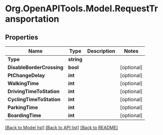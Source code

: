 
# Org.OpenAPITools.Model.RequestTransportation

## Properties

Name | Type | Description | Notes
------------ | ------------- | ------------- | -------------
**Type** | **string** |  | 
**DisableBorderCrossing** | **bool** |  | [optional] 
**PtChangeDelay** | **int** |  | [optional] 
**WalkingTime** | **int** |  | [optional] 
**DrivingTimeToStation** | **int** |  | [optional] 
**CyclingTimeToStation** | **int** |  | [optional] 
**ParkingTime** | **int** |  | [optional] 
**BoardingTime** | **int** |  | [optional] 

[[Back to Model list]](../README.md#documentation-for-models)
[[Back to API list]](../README.md#documentation-for-api-endpoints)
[[Back to README]](../README.md)

